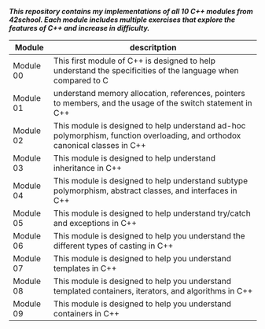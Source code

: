 ***This repository contains my implementations of all 10 C++ modules from 42school. Each module includes multiple exercises that explore the features of C++ and increase in difficulty.***

| Module | descritption |
| -------|----------------|
| Module 00 | This first module of C++ is designed to help understand the specificities of the language when compared to C |
| Module 01 | understand memory allocation, references, pointers to members, and the usage of the switch statement in C++ |
| Module 02 | This module is designed to help understand ad-hoc polymorphism, function overloading, and orthodox canonical classes in C++ |
| Module 03 | This module is designed to help understand inheritance in C++ |
| Module 04 | This module is designed to help understand subtype polymorphism, abstract classes, and interfaces in C++ |
| Module 05 | This module is designed to help understand try/catch and exceptions in C++ |
| Module 06 | This module is designed to help you understand the different types of casting in C++ |
| Module 07 | This module is designed to help you understand templates in C++ |
| Module 08 | This module is designed to help you understand templated containers, iterators, and algorithms in C++ |
| Module 09 | This module is designed to help you understand containers in C++ |
